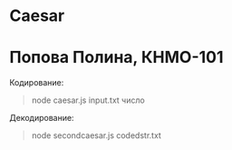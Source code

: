 # Caesar
# Попова Полина, КНМО-101

Кодирование:
>node caesar.js input.txt число

Декодирование:
>node secondcaesar.js codedstr.txt
